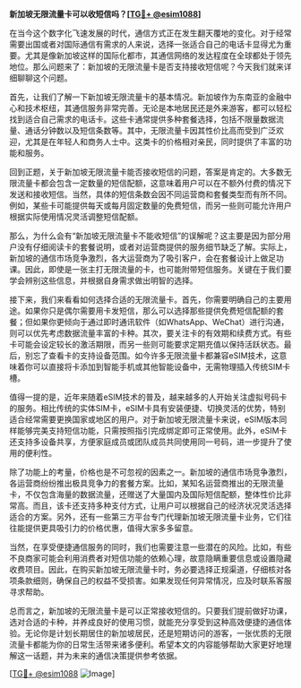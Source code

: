 **新加坡无限流量卡可以收短信吗？[[TG💪+ @esim1088](https://t.me/s/esim1088)]**

在当今这个数字化飞速发展的时代，通信方式正在发生翻天覆地的变化。对于经常需要出国或者对国际通信有需求的人来说，选择一张适合自己的电话卡显得尤为重要。尤其是像新加坡这样的国际化都市，其通信网络的发达程度在全球都处于领先地位。那么问题来了：新加坡的无限流量卡是否支持接收短信呢？今天我们就来详细聊聊这个问题。

首先，让我们了解一下新加坡无限流量卡的基本情况。新加坡作为东南亚的金融中心和技术枢纽，其通信服务非常完善。无论是本地居民还是外来游客，都可以轻松找到适合自己需求的电话卡。这些卡通常提供多种套餐选择，包括不限量数据流量、通话分钟数以及短信条数等。其中，无限流量卡因其性价比高而受到广泛欢迎，尤其是在年轻人和商务人士中。这类卡的价格相对亲民，同时提供了丰富的功能和服务。

回到正题，关于新加坡无限流量卡能否接收短信的问题，答案是肯定的。大多数无限流量卡都会包含一定数量的短信配额，这意味着用户可以在不额外付费的情况下发送和接收短信。当然，具体的短信条数会因不同运营商和套餐类型而有所不同。例如，某些卡可能提供每天或每月固定数量的免费短信，而另一些则可能允许用户根据实际使用情况灵活调整短信配额。

那么，为什么会有“新加坡无限流量卡不能收短信”的误解呢？这主要是因为部分用户没有仔细阅读卡的套餐说明，或者对运营商提供的服务细节缺乏了解。实际上，新加坡的通信市场竞争激烈，各大运营商为了吸引客户，会在套餐设计上做足功课。因此，即使是一张主打无限流量的卡，也可能附带短信服务。关键在于我们要学会辨别这些信息，并根据自身需求做出明智的选择。

接下来，我们来看看如何选择合适的无限流量卡。首先，你需要明确自己的主要用途。如果你只是偶尔需要用卡发短信，那么可以选择那些提供免费短信配额的套餐；但如果你更倾向于通过即时通讯软件（如WhatsApp、WeChat）进行沟通，则可以优先考虑数据流量丰富的卡种。其次，要关注卡的有效期和续费方式。有些卡可能会设定较长的激活期限，而另一些则可能要求定期充值以保持活跃状态。最后，别忘了查看卡的支持设备范围。如今许多无限流量卡都兼容eSIM技术，这意味着你可以直接将卡添加到智能手机或其他智能设备中，无需物理插入传统SIM卡槽。

值得一提的是，近年来随着eSIM技术的普及，越来越多的人开始关注虚拟号码卡的服务。相比传统的实体SIM卡，eSIM卡具有安装便捷、切换灵活的优势，特别适合经常需要更换国家或地区的用户。对于新加坡无限流量卡来说，eSIM版本同样能够完美支持短信功能，只需按照指引完成绑定即可正常使用。此外，eSIM卡还支持多设备共享，方便家庭成员或团队成员共同使用同一号码，进一步提升了使用的便利性。

除了功能上的考量，价格也是不可忽视的因素之一。新加坡的通信市场竞争激烈，各运营商纷纷推出极具竞争力的套餐方案。比如，某知名运营商推出的无限流量卡，不仅包含海量的数据流量，还赠送了大量国内及国际短信配额，整体性价比非常高。而且，该卡还支持多种支付方式，让用户可以根据自己的经济状况灵活选择适合的方案。另外，还有一些第三方平台专门代理新加坡无限流量卡业务，它们往往能提供更具吸引力的价格优惠，值得大家多多留意。

当然，在享受便捷通信服务的同时，我们也需要注意一些潜在的风险。比如，有些不良商家可能会利用消费者对短信功能的依赖心理，故意隐瞒重要信息或设置隐藏收费项目。因此，在购买新加坡无限流量卡时，务必要选择正规渠道，仔细核对各项条款细则，确保自己的权益不受损害。如果发现任何异常情况，应及时联系客服寻求帮助。

总而言之，新加坡的无限流量卡是可以正常接收短信的。只要我们提前做好功课，选对合适的卡种，并养成良好的使用习惯，就能充分享受到这种高效便捷的通信体验。无论你是计划长期居住的新加坡居民，还是短期访问的游客，一张优质的无限流量卡都能为你的日常生活带来诸多便利。希望本文的内容能够帮助大家更好地理解这一话题，并为未来的通信决策提供参考依据。

[[TG💪+ @esim1088](https://t.me/s/esim1088) ![Image](https://i.postimg.cc/4NQfJmqS/Snipaste-2025-05-13-00-14-12.png)]